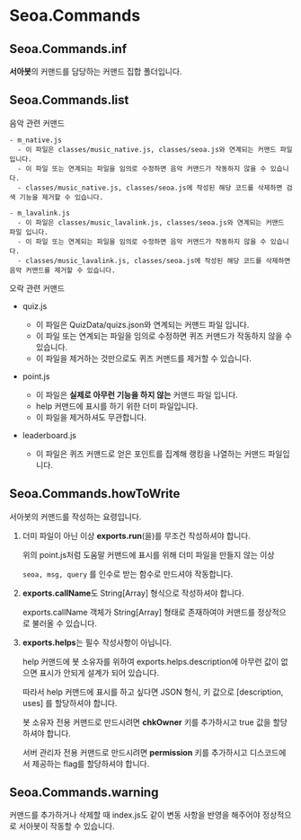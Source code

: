 # Seoa.Commands

## Seoa.Commands.inf
**서아봇**의 커맨드를 담당하는 커맨드 집합 폴더입니다.

## Seoa.Commands.list
음악 관련 커맨드
>
    - m_native.js
      - 이 파일은 classes/music_native.js, classes/seoa.js와 연계되는 커맨드 파일 입니다.
      - 이 파일 또는 연계되는 파일을 임의로 수정하면 음악 커맨드가 작동하지 않을 수 있습니다.
      - classes/music_native.js, classes/seoa.js에 작성된 해당 코드를 삭제하면 검색 기능을 제거할 수 있습니다.

    - m_lavalink.js
      - 이 파일은 classes/music_lavalink.js, classes/seoa.js와 연계되는 커맨드 파일 입니다.
      - 이 파일 또는 연계되는 파일을 임의로 수정하면 음악 커맨드가 작동하지 않을 수 있습니다.
      - classes/music_lavalink.js, classes/seoa.js에 작성된 해당 코드를 삭제하면 음악 커맨드를 제거할 수 있습니다.

오락 관련 커맨드

  - quiz.js
    - 이 파일은 QuizData/quizs.json와 연계되는 커맨드 파일 입니다.
    - 이 파일 또는 연계되는 파일을 임의로 수정하면 퀴즈 커맨드가 작동하지 않을 수 있습니다.
    - 이 파일을 제거하는 것만으로도 퀴즈 커맨드를 제거할 수 있습니다.

  - point.js
    - 이 파일은 **실제로 아무런 기능을 하지 않는** 커맨드 파일 입니다.
    - help 커맨드에 표시를 하기 위한 더미 파일입니다.
    - 이 파일을 제거하셔도 무관합니다.
  
  - leaderboard.js
    - 이 파일은 퀴즈 커맨드로 얻은 포인트를 집계해 랭킹을 나열하는 커맨드 파일입니다.

## Seoa.Commands.howToWrite
서아봇의 커맨드를 작성하는 요령입니다.

1. 더미 파일이 아닌 이상 **exports.run**(을)를 무조건 작성하셔야 합니다.
    
    위의 point.js처럼 도움말 커맨드에 표시를 위해 더미 파일을 만들지 않는 이상
    
    `seoa, msg, query` 를 인수로 받는 함수로 만드셔야 작동합니다.
   
2. **exports.callName**도 String[Array] 형식으로 작성하셔야 합니다.

    exports.callName 객체가 String[Array] 형태로 존재하여야 커맨드를 정상적으로 불러올 수 있습니다.

3. **exports.helps**는 필수 작성사항이 아닙니다.

    help 커맨드에 봇 소유자를 위하여 exports.helps.description에 아무런 값이 없으면 표시가 안되게 설계가 되어 있습니다.

    따라서 help 커맨드에 표시를 하고 싶다면 JSON 형식, 키 값으로 [description, uses] 를 할당하셔야 합니다.

    봇 소유자 전용 커맨드로 만드시려면 **chkOwner** 키를 추가하시고 true 값을 할당하셔야 합니다.

    서버 관리자 전용 커맨드로 만드시려면 **permission** 키를 추가하시고 디스코드에서 제공하는 flag를 할당하셔야 합니다.

## Seoa.Commands.warning
커맨드를 추가하거나 삭제할 때 index.js도 같이 변동 사항을 반영을 해주어야 정상적으로 서아봇이 작동할 수 있습니다.
